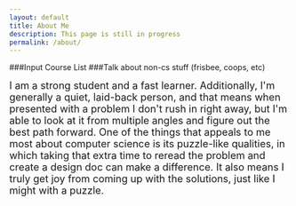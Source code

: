 ```yaml
---
layout: default
title: About Me
description: This page is still in progress
permalink: /about/
---
```


###Input Course List
###Talk about non-cs stuff (frisbee, coops, etc)

<font size="4"> I am a strong student and a fast learner. Additionally, I'm generally a quiet, laid-back person, and that means when presented with a problem I don't rush in right away, but I'm able to look at it from multiple angles and figure out the best path forward. One of the things that appeals to me most about computer science is its puzzle-like qualities, in which taking that extra time to reread the problem and create a design doc can make a difference. It also means I truly get joy from coming up with the solutions, just like I might with a puzzle. </font>